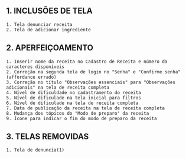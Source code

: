 ## 1. INCLUSÕES DE TELA
    1. Tela denunciar receita
    2. Tela de adicionar ingrediente
    

## 2. APERFEIÇOAMENTO
    1. Inserir nome da receita no Cadastro de Receita e número da caracteres disponíveis
    2. Correção na segunda tela de login no "Senha" e "Confirme senha" (affordance errado)
    3. Correção no título "Observações essenciais" para "Observações adicionais" na tela de receita completa
    4. Nível de dificuldade no cadastramento do receita
    5. Nível de dificulade na tela inicial para filtros
    6. Nível de dificulade na tela de receita completa
    7. Data de publicação da receita na tela de receita completa
    8. Mudança dos tópicos do "Modo de preparo" da receita
    9. Ícone para indicar o fim do modo de preparo da receita
    
    
## 3. TELAS REMOVIDAS
    1. Tela de denuncia(1)

